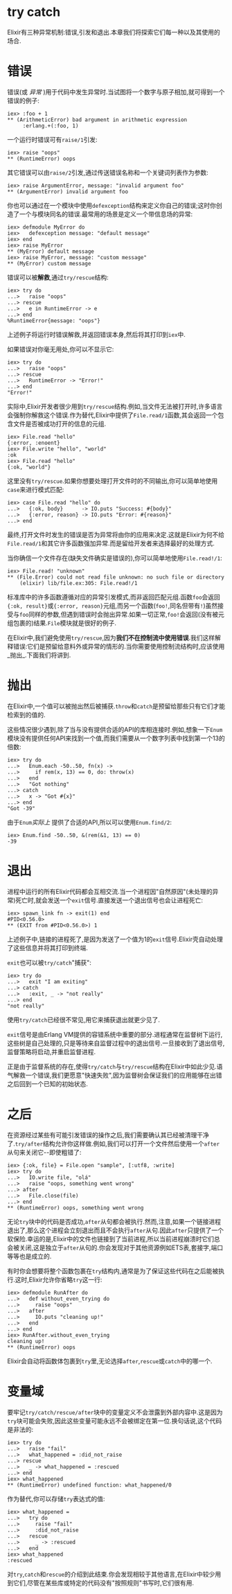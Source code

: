 # try catch

Elixir有三种异常机制:错误,引发和退出.本章我们将探索它们每一种以及其使用的场合.

# 错误

错误(或 _异常_ )用于代码中发生异常时.当试图将一个数字与原子相加,就可得到一个错误的例子:

```
iex> :foo + 1
** (ArithmeticError) bad argument in arithmetic expression
     :erlang.+(:foo, 1)
```

一个运行时错误可有`raise/1`引发:

```
iex> raise "oops"
** (RuntimeError) oops
```

其它错误可以由`raise/2`引发,通过传送错误名称和一个关键词列表作为参数:

```
iex> raise ArgumentError, message: "invalid argument foo"
** (ArgumentError) invalid argument foo
```

你也可以通过在一个模块中使用`defexception`结构来定义你自己的错误;这时你创造了一个与模块同名的错误.最常用的场景是定义一个带信息场的异常:

```
iex> defmodule MyError do
iex>   defexception message: "default message"
iex> end
iex> raise MyError
** (MyError) default message
iex> raise MyError, message: "custom message"
** (MyError) custom message
```

错误可以被**解救**,通过`try/rescue`结构:

```
iex> try do
...>   raise "oops"
...> rescue
...>   e in RuntimeError -> e
...> end
%RuntimeError{message: "oops"}
```

上述例子将运行时错误解救,并返回错误本身,然后将其打印到`iex`中.

如果错误对你毫无用处,你可以不显示它:

```
iex> try do
...>   raise "oops"
...> rescue
...>   RuntimeError -> "Error!"
...> end
"Error!"
```

实际中,Elixir开发者很少用到`try/rescue`结构.例如,当文件无法被打开时,许多语言会强制你解救这个错误.作为替代,Elixir中提供了`File.read/1`函数,其会返回一个包含文件是否被成功打开的信息的元组.

```
iex> File.read "hello"
{:error, :enoent}
iex> File.write "hello", "world"
:ok
iex> File.read "hello"
{:ok, "world"}
```

这里没有`try/rescue`.如果你想要处理打开文件时的不同输出,你可以简单地使用`case`来进行模式匹配:

```
iex> case File.read "hello" do
...>   {:ok, body}      -> IO.puts "Success: #{body}"
...>   {:error, reason} -> IO.puts "Error: #{reason}"
...> end
```

最终,打开文件时发生的错误是否为异常将由你的应用来决定.这就是Elixir为何不给`File.read/1`和其它许多函数强加异常.而是留给开发者来选择最好的处理方式.

当你确信一个文件存在(缺失文件确实是错误的),你可以简单地使用`File.read!/1`:

```
iex> File.read! "unknown"
** (File.Error) could not read file unknown: no such file or directory
    (elixir) lib/file.ex:305: File.read!/1
```

标准库中的许多函数遵循对应的异常引发模式,而非返回匹配元组.函数`foo`会返回`{:ok, result}`或`{:error, reason}`元组,而另一个函数(`foo!`,同名但带有`!`)虽然接受与`foo`同样的参数,但遇到错误时会抛出异常.如果一切正常,`foo!`会返回(没有被元组包裹的)结果.`File`模块就是很好的例子.

在Elixir中,我们避免使用`try/rescue`,因为**我们不在控制流中使用错误**.我们这样解释错误:它们是预留给意料外或异常的情形的.当你需要使用控制流结构时,应该使用_抛出_.下面我们将讲到.

# 抛出

在Elixir中,一个值可以被抛出然后被捕获.`throw`和`catch`是预留给那些只有它们才能检索到的值的.

这些情况很少遇到,除了当与没有提供合适的API的库相连接时.例如,想象一下`Enum`模块没有提供任何API来找到一个值,而我们需要从一个数字列表中找到第一个13的倍数:

```
iex> try do
...>   Enum.each -50..50, fn(x) ->
...>     if rem(x, 13) == 0, do: throw(x)
...>   end
...>   "Got nothing"
...> catch
...>   x -> "Got #{x}"
...> end
"Got -39"
```

由于`Enum`_实际上_ 提供了合适的API,所以可以使用`Enum.find/2`:

```
iex> Enum.find -50..50, &(rem(&1, 13) == 0)
-39
```

# 退出

进程中运行的所有Elixir代码都会互相交流.当一个进程因"自然原因"(未处理的异常)死亡时,就会发送一个`exit`信号.直接发送一个退出信号也会让进程死亡:

```
iex> spawn_link fn -> exit(1) end
#PID<0.56.0>
** (EXIT from #PID<0.56.0>) 1
```

上述例子中,链接的进程死了,是因为发送了一个值为1的`exit`信号.Elixir壳自动处理了这些信息并将其打印到终端.

`exit`也可以被`try/catch`"捕获":

```
iex> try do
...>   exit "I am exiting"
...> catch
...>   :exit, _ -> "not really"
...> end
"not really"
```

使用`try/catch`已经很不常见,用它来捕获退出就更少见了.

`exit`信号是由Erlang VM提供的容错系统中重要的部分.进程通常在监督树下运行,这些树是自己处理的,只是等待来自监督过程中的退出信号.一旦接收到了退出信号,监督策略将启动,并重启监督进程.

正是由于监督系统的存在,使得`try/catch`与`try/rescue`结构在Elixir中如此少见.语气解救一个错误,我们更愿意"快速失败",因为监督树会保证我们的应用能够在出错之后回到一个已知的初始状态.

# 之后

在资源经过某些有可能引发错误的操作之后,我们需要确认其已经被清理干净了.`try/after`结构允许你这样做.例如,我们可以打开一个文件然后使用一个`after`从句来关闭它--即使粗错了:

```
iex> {:ok, file} = File.open "sample", [:utf8, :write]
iex> try do
...>   IO.write file, "olá"
...>   raise "oops, something went wrong"
...> after
...>   File.close(file)
...> end
** (RuntimeError) oops, something went wrong
```

无论`try`块中的代码是否成功,`after`从句都会被执行.然而,注意,如果一个链接进程退出了,那么这个进程会立刻退出而且不会执行`after`从句.因此`after`只提供了一个软保险.幸运的是,Elixir中的文件也链接到了当前进程,所以当前进程崩溃时它们总会被关闭,这是独立于`after`从句的.你会发现对于其他资源例如ETS表,套接字,端口等等也是成立的.

有时你会想要将整个函数包裹在`try`结构内,通常是为了保证这些代码在之后能被执行.这时,Elixir允许你省略`try`这一行:

```
iex> defmodule RunAfter do
...>   def without_even_trying do
...>     raise "oops"
...>   after
...>     IO.puts "cleaning up!"
...>   end
...> end
iex> RunAfter.without_even_trying
cleaning up!
** (RuntimeError) oops
```

Elixir会自动将函数体包裹到`try`里,无论选择`after`,`rescue`或`catch`中的哪一个.

# 变量域

要牢记`try/catch/rescue/after`块中的变量定义不会泄露到外部内容中.这是因为`try`块可能会失败,因此这些变量可能永远不会被绑定在第一位.换句话说,这个代码是非法的:

```
iex> try do
...>   raise "fail"
...>   what_happened = :did_not_raise
...> rescue
...>   _ -> what_happened = :rescued
...> end
iex> what_happened
** (RuntimeError) undefined function: what_happened/0
```

作为替代,你可以存储`try`表达式的值:

```
iex> what_happened =
...>   try do
...>     raise "fail"
...>     :did_not_raise
...>   rescue
...>     _ -> :rescued
...>   end
iex> what_happened
:rescued
```

对`try`,`catch`和`rescue`的介绍到此结束.你会发现相较于其他语言,在Elixir中较少用到它们,尽管在某些库或特定的代码没有"按照规则"书写时,它们很有用.
